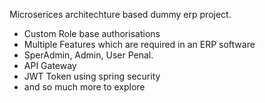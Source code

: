 Microserices architechture based dummy erp project.
- Custom Role base authorisations
- Multiple Features which are required in an ERP software
- SperAdmin, Admin, User Penal.
- API Gateway
- JWT Token using spring security
- and so much more to explore

